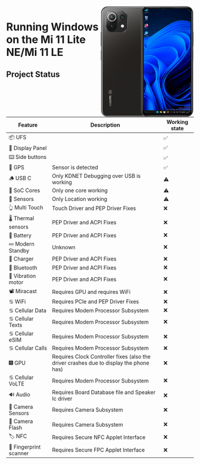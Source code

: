 <img align="right" src="./lisa.png " width="250" alt="Windows 11 Running On a Mi 11 Lite NE">


# Running Windows on the Mi 11 Lite NE/Mi 11 LE

## Project Status

| Feature             | Description | Working state |
|---------------------|-------------|---------------|
| 📦 UFS                 |             | ✅             |
| 📲 Display Panel       |             | ✅             |
| ⌨️ Side buttons        |             | ✅             |
| 📌 GPS                 | Sensor is detected | ✅ |
| 🪵 USB C               | Only KDNET Debugging over USB is working | ⚠️             |
| 🧮 SoC Cores           | Only one core working | ⚠️             |
| 🧭 Sensors             | Only Location working | ⚠️             |
| 👆 Multi Touch    | Touch Driver and PEP Driver Fixes |  ❌            |
| 🌡️ Thermal sensors     | PEP Driver and ACPI Fixes | ❌             |
| 🔋 Battery             | PEP Driver and ACPI Fixes       | ❌             |
| 💤 Modern Standby      | Unknown | ❌             |
| 🔌 Charger             | PEP Driver and ACPI Fixes | ❌             |
| 🔵 Bluetooth           | PEP Driver and ACPI Fixes | ❌             |
| 📳 Vibration motor     | PEP Driver and ACPI Fixes | ❌             |
| 📽️ Miracast            | Requires GPU and requires WiFi | ❌             |
| ♋ WiFi                | Requires PCIe and PEP Driver Fixes | ❌             |
| ♋ Cellular Data       | Requires Modem Processor Subsystem | ❌             |
| ♋ Cellular Texts      | Requires Modem Processor Subsystem | ❌             |
| ♋ Cellular eSIM       | Requires Modem Processor Subsystem | ❌             |
| ♋ Cellular Calls      | Requires Modem Processor Subsystem | ❌             |
| 🎆 GPU                 | Requires Clock Controller fixes (also the driver crashes due to display the phone has) | ❌             |
| ♋ Cellular VoLTE      | Requires Modem Processor Subsystem | ❌             |
| 🔊 Audio               | Requires Board Database file and Speaker Ic driver | ❌             |
| 📸 Camera Sensors      | Requires Camera Subsystem | ❌             |
| 📸 Camera Flash        | Requires Camera Subsystem | ❌             |
| 🏷️ NFC                 | Requires Secure NFC Applet Interface | ❌             |
| 🧬 Fingerprint scanner | Requires Secure FPC Applet Interface | ❌             |

